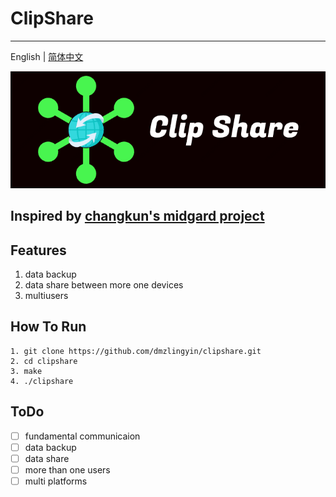 # ClipShare
---

English | [简体中文](README_zh.md)

![image clipshare](./docs/clipshare.png)

## Inspired by [changkun's midgard project](https://github.com/changkun/midgard)

## Features

1. data backup
2. data share between more one devices
3. multiusers

## How To Run

```shell
1. git clone https://github.com/dmzlingyin/clipshare.git
2. cd clipshare
3. make
4. ./clipshare
```

## ToDo

- [ ] fundamental communicaion
- [ ] data backup
- [ ] data share
- [ ] more than one users
- [ ] multi platforms
